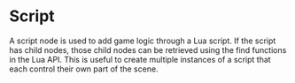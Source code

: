 # Script
A script node is used to add game logic through a Lua script. If the script has child nodes, those child nodes can be retrieved using the find functions in the Lua API. This is useful to create multiple instances of a script that each control their own part of the scene.